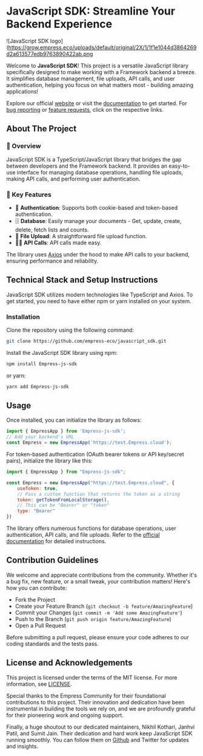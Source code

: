 # JavaScript SDK: Streamline Your Backend Experience
![JavaScript SDK logo](https://grow.empress.eco/uploads/default/original/2X/1/1f1e1044d3864269d2a613577edb9763890422ab.png

Welcome to **JavaScript SDK**! This project is a versatile JavaScript library specifically designed to make working with a Framework backend a breeze. It simplifies database management, file uploads, API calls, and user authentication, helping you focus on what matters most - building amazing applications!

Explore our official [website](https://empress.eco/) or visit the [documentation](https://grow.empress.eco/) to get started. For [bug reporting](https://github.com/empress-eco/javascript_sdk/issues) or [feature requests](https://github.com/empress-eco/javascript_sdk/issues), click on the respective links.

## About The Project

### 📖 Overview

JavaScript SDK is a TypeScript/JavaScript library that bridges the gap between developers and the Framework backend. It provides an easy-to-use interface for managing database operations, handling file uploads, making API calls, and performing user authentication.

### 🌟 Key Features

- 🔐 **Authentication**: Supports both cookie-based and token-based authentication.
- 🗄 **Database**: Easily manage your documents - Get, update, create, delete, fetch lists and counts.
- 📄 **File Upload**: A straightforward file upload function.
- 🤙🏻 **API Calls**: API calls made easy.

The library uses [Axios](https://axios-http.com) under the hood to make API calls to your backend, ensuring performance and reliability.

## Technical Stack and Setup Instructions

JavaScript SDK utilizes modern technologies like TypeScript and Axios. To get started, you need to have either npm or yarn installed on your system. 

### Installation

Clone the repository using the following command:

```bash
git clone https://github.com/empress-eco/javascript_sdk.git
```

Install the JavaScript SDK library using npm:

```bash
npm install Empress-js-sdk
```

or yarn:

```bash
yarn add Empress-js-sdk
```

## Usage

Once installed, you can initialize the library as follows:

```js
import { EmpressApp } from 'Empress-js-sdk';
// Add your backend's URL
const Empress = new EmpressApp('https://test.Empress.cloud');
```

For token-based authentication (OAuth bearer tokens or API key/secret pairs), initialize the library like this:

```js
import { EmpressApp } from "Empress-js-sdk";

const Empress = new EmpressApp("https://test.Empress.cloud", {
    useToken: true,
    // Pass a custom function that returns the token as a string
    token: getTokenFromLocalStorage(),
    // This can be "Bearer" or "token"
    type: "Bearer"
})
```

The library offers numerous functions for database operations, user authentication, API calls, and file uploads. Refer to the [official documentation](https://grow.empress.eco/) for detailed instructions.

## Contribution Guidelines

We welcome and appreciate contributions from the community. Whether it's a bug fix, new feature, or a small tweak, your contribution matters! Here's how you can contribute:

- Fork the Project
- Create your Feature Branch (`git checkout -b feature/AmazingFeature`)
- Commit your Changes (`git commit -m 'Add some AmazingFeature'`)
- Push to the Branch (`git push origin feature/AmazingFeature`)
- Open a Pull Request

Before submitting a pull request, please ensure your code adheres to our coding standards and the tests pass.

## License and Acknowledgements

This project is licensed under the terms of the MIT license. For more information, see [LICENSE](./LICENSE).

Special thanks to the Empress Community for their foundational contributions to this project. Their innovation and dedication have been instrumental in building the tools we rely on, and we are profoundly grateful for their pioneering work and ongoing support.

Finally, a huge shoutout to our dedicated maintainers, Nikhil Kothari, Janhvi Patil, and Sumit Jain. Their dedication and hard work keep JavaScript SDK running smoothly. You can follow them on [Github](https://github.com/empress-eco/) and Twitter for updates and insights.